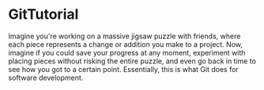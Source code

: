 # GitTutorial

Imagine you're working on a massive jigsaw puzzle with friends, where each piece represents a change or addition you make to a project. Now, imagine if you could save your progress at any moment, 
experiment with placing pieces without risking the entire puzzle, and even go back in time to see how you got to a certain point. Essentially, this is what Git does for software development. 

